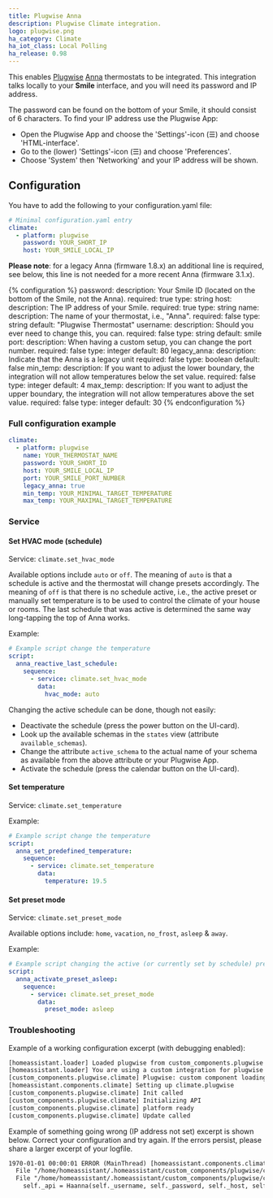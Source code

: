 ```yaml
---
title: Plugwise Anna
description: Plugwise Climate integration.
logo: plugwise.png
ha_category: Climate
ha_iot_class: Local Polling
ha_release: 0.98
---
```


This enables [Plugwise](https://plugwise.com) [Anna](https://www.plugwise.com/en_US/products/anna) thermostats to be integrated. This integration talks locally to your **Smile** interface, and you will need its password and IP address.

The password can be found on the bottom of your Smile, it should consist of 6 characters. To find your IP address use the Plugwise App: 

 - Open the Plugwise App and choose the 'Settings'-icon (&#9776;) and choose 'HTML-interface'. 
 - Go to the (lower) 'Settings'-icon (&#9776;) and choose 'Preferences'. 
 - Choose 'System' then 'Networking' and your IP address will be shown.

## Configuration

You have to add the following to your configuration.yaml file:

```yaml
# Minimal configuration.yaml entry
climate:
  - platform: plugwise
    password: YOUR_SHORT_IP 
    host: YOUR_SMILE_LOCAL_IP
```
**Please note**: for a legacy Anna (firmware 1.8.x) an additional line is required, see below, this line is not needed for a more recent Anna (firmware 3.1.x).

{% configuration %}
password:
  description: Your Smile ID (located on the bottom of the Smile, not the Anna).
  required: true
  type: string
host:
  description: The IP address of your Smile. 
  required: true
  type: string
name:
  description: The name of your thermostat, i.e., "Anna".
  required: false
  type: string
  default: "Plugwise Thermostat"
username:
  description: Should you ever need to change this, you can.
  required: false
  type: string
  default: smile
port:
  description: When having a custom setup, you can change the port number.
  required: false
  type: integer
  default: 80
legacy_anna:
  description: Indicate that the Anna is a legacy unit
  required: false
  type: boolean
  default: false
min_temp:
  description: If you want to adjust the lower boundary, the integration will not allow temperatures below the set value.
  required: false
  type: integer
  default: 4
max_temp:
  description: If you want to adjust the upper boundary, the integration will not allow temperatures above the set value.
  required: false
  type: integer
  default: 30
{% endconfiguration %}

### Full configuration example

```yaml
climate:
  - platform: plugwise
    name: YOUR_THERMOSTAT_NAME
    password: YOUR_SHORT_ID
    host: YOUR_SMILE_LOCAL_IP
    port: YOUR_SMILE_PORT_NUMBER
    legacy_anna: true
    min_temp: YOUR_MINIMAL_TARGET_TEMPERATURE
    max_temp: YOUR_MAXIMAL_TARGET_TEMPERATURE
```

### Service

#### Set HVAC mode (schedule)

Service: `climate.set_hvac_mode`

Available options include `auto` or `off`. The meaning of `auto` is that a schedule is active and the thermostat will change presets accordingly. The meaning of `off` is that there is no schedule active, i.e., the active preset or manually set temperature is to be used to control the climate of your house or rooms.
The last schedule that was active is determined the same way long-tapping the top of Anna works.

Example:

```yaml
# Example script change the temperature
script:
  anna_reactive_last_schedule:
    sequence:
      - service: climate.set_hvac_mode
        data:
          hvac_mode: auto
```

Changing the active schedule can be done, though not easily:

- Deactivate the schedule (press the power button on the UI-card).
- Look up the available schemas in the `states` view (attribute `available_schemas`).
- Change the attribute `active_schema` to the actual name of your schema as available from the above attribute or your Plugwise App.
- Activate the schedule (press the calendar button on the UI-card).

#### Set temperature

Service: `climate.set_temperature`

Example:

```yaml
# Example script change the temperature
script:
  anna_set_predefined_temperature:
    sequence:
      - service: climate.set_temperature
        data:
          temperature: 19.5
```

#### Set preset mode

Service: `climate.set_preset_mode`

Available options include: `home`, `vacation`, `no_frost`, `asleep` & `away`.

Example:

```yaml
# Example script changing the active (or currently set by schedule) preset
script:
  anna_activate_preset_asleep:
    sequence:
      - service: climate.set_preset_mode
        data:
          preset_mode: asleep
```

### Troubleshooting

Example of a working configuration excerpt (with debugging enabled):

```txt
[homeassistant.loader] Loaded plugwise from custom_components.plugwise
[homeassistant.loader] You are using a custom integration for plugwise which has not been tested by Home Assistant. This component might cause stability problems, be sure to disable it if you do experience issues with Home Assistant.
[custom_components.plugwise.climate] Plugwise: custom component loading (Anna PlugWise climate)
[homeassistant.components.climate] Setting up climate.plugwise
[custom_components.plugwise.climate] Init called
[custom_components.plugwise.climate] Initializing API
[custom_components.plugwise.climate] platform ready
[custom_components.plugwise.climate] Update called
```

Example of something going wrong (IP address not set) excerpt is shown below. Correct your configuration and try again. If the errors persist, please share a larger excerpt of your logfile.

```txt
1970-01-01 00:00:01 ERROR (MainThread) [homeassistant.components.climate] Error while setting up platform plugwise
  File "/home/homeassistant/.homeassistant/custom_components/plugwise/climate.py", line 104, in setup_platform
  File "/home/homeassistant/.homeassistant/custom_components/plugwise/climate.py", line 130, in __init__
    self._api = Haanna(self._username, self._password, self._host, self._port)
```
